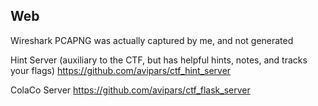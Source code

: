 ## Web

Wireshark PCAPNG was actually captured by me, and not generated


Hint Server (auxiliary to the CTF, but has helpful hints, notes, and tracks your flags) https://github.com/avipars/ctf_hint_server

ColaCo Server 
https://github.com/avipars/ctf_flask_server
